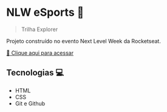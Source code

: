 # NLW eSports 🚀

> Trilha Explorer

Projeto construído no evento Next Level Week da Rocketseat.

[🔗 Clique aqui para acessar](https://marcondesmatheus.github.io/cards-twitch-nlwesports/)

## Tecnologias 💻
- HTML
- CSS
- Git e Github

